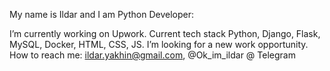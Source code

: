 My name is Ildar and I am Python Developer:

I’m currently working on Upwork.
Current tech stack Python, Django, Flask, MySQL, Docker, HTML, CSS, JS.
I’m looking for a new work opportunity.
How to reach me: ildar.yakhin@gmail.com, @Ok_im_ildar @ Telegram
